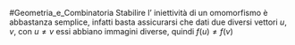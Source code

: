 #Geometria_e_Combinatoria 
Stabilire l’ iniettività di un omomorfismo è abbastanza semplice,
infatti basta assicurarsi che dati due diversi vettori $u,v$, con $u\neq v$ essi abbiano immagini diverse, quindi $f(u)\neq f(v)$

